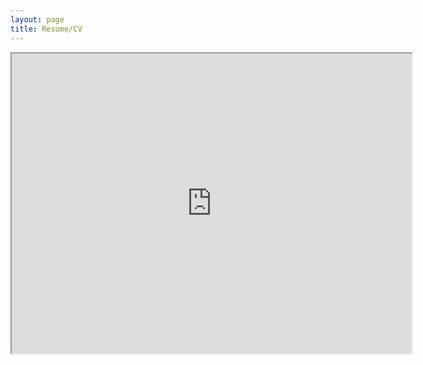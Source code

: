 ```yaml
---
layout: page
title: Resume/CV
---
```


<object><iframe src="https://drive.google.com/file/d/1KdnMcfYYS2-usaaONPAEN4k4FnY1mkpE/preview" width="640" height="480"></iframe></object>